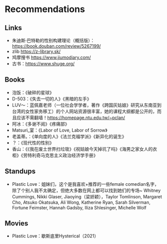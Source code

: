 # Recommendations

## Links
- 朱迪斯·巴特勒的性别构建理论（概括版）：https://book.douban.com/review/5267199/
- zlib https://z-library.sk/
- 鸠摩搜书 https://www.jiumodiary.com/
- 古书：https://www.shuge.org/
  
## Books
- 泡饭：《破碎的星球》
- D-503：《失去一切的人》《黑暗的左手》
- LUV～：蓝佩嘉老师（一位社会学学者，著作《跨国灰姑娘》研究从东南亚到台湾的女性家务移工）的个人网站资源很丰富，她的课程大纲都是公开的，而且应该不需翻墙！https://homepage.ntu.edu.tw/~pclan/
- 阿冰：《多谢不阅》《疼痛部》
- Matsuri_宴：《Labor of Love, Labor of Sorrow》
- 老盖蒂。：《单向度的人》《法兰克福学派》《新异化的诞生》
- ？：《现代性的性别》
- 香山：《《我在废土世界扫垃圾》《祝姑娘今天掉坑了吗》《海男之家女人的衣柜》《劳特利奇马克思主义政治经济学手册》

## Standups
- Plastic Love：姐妹们，这个是我喜欢+推荐的一些female comedian名字，除了个别人我不太确定，但绝大多数在网上都可以找到她们的专场~ Whitney Cummings, Nikki Glaser, Jiaoying（梁娇颖），Taylor Tomlinson, Margaret Cho, Atsuko Okatsuka, Ali Wong, Katherine Ryan, Sarah Silverman, Fortune Feimster, Hannah Gadsby, Iliza Shlesinger, Michelle Wolf

## Movies
- Plastic Love：歇斯底里Hysterical（2021）
